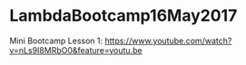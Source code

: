 # LambdaBootcamp16May2017

Mini Bootcamp Lesson 1: https://www.youtube.com/watch?v=nLs9I8MRbO0&feature=youtu.be

